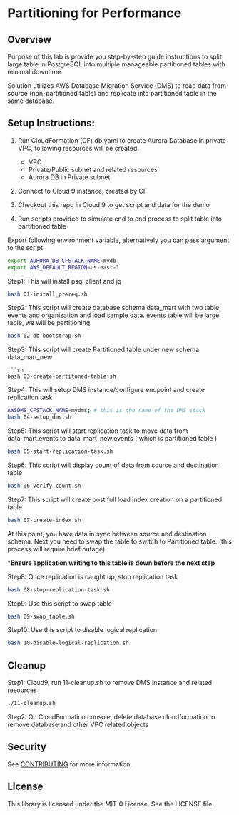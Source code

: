 # Partitioning for Performance


## Overview
Purpose of this lab is provide you step-by-step guide instructions to split large table in PostgreSQL into multiple manageable partitioned tables with minimal downtime.

Solution utilizes AWS Database Migration Service (DMS) to read data from source (non-partitioned table) and replicate into partitioned table in the same database.


## Setup Instructions:

 1. Run CloudFormation (CF) db.yaml to create Aurora Database in private VPC,
    following resources will be created.
	
	- VPC 
	- Private/Public subnet and related resources 
	- Aurora DB in Private subnet
2. Connect to Cloud 9 instance, created by CF
3. Checkout this repo in Cloud 9 to get script and data for the demo
4. Run scripts provided to simulate end to end process to split table into partitioned table

	
Export following environment variable, alternatively you can pass argument to the script

```sh
export AURORA_DB_CFSTACK_NAME=mydb
export AWS_DEFAULT_REGION=us-east-1
```


Step1:    This will install psql client and jq
```sh
bash 01-install_prereq.sh 
```
Step2:   This script will create database schema data_mart with two table, events and organization and load sample data. events table will be large table, we will be partitioning.
```sh
bash 02-db-bootstrap.sh 
```
Step3:  This script will create Partitioned table under new schema data_mart_new
```
```sh
bash 03-create-partitoned-table.sh
``` 

Step4: This will setup DMS instance/configure endpoint and create replication task
```sh
AWSDMS_CFSTACK_NAME=mydms; # this is the name of the DMS stack
bash 04-setup_dms.sh
```
Step5: This script will start replication task to move data from data_mart.events to data_mart_new.events ( which is partitioned table )
```sh
bash 05-start-replication-task.sh
```
Step6: This script will display count of data from source and destination table
```sh
bash 06-verify-count.sh 
```
Step7: This script will create post full load index creation on a partitioned table
```sh
bash 07-create-index.sh
```
At this point, you have data in sync between source and destination schema. Next you need to swap the table to switch to Partitioned table. (this process will require brief outage)

***Ensure application writing to this table is down before the next step**

Step8: Once replication is caught up, stop replication task
```sh
bash 08-stop-replication-task.sh
```
Step9: Use this script to swap table
```sh
bash 09-swap_table.sh 
```
Step10:  Use this script to disable logical replication
```sh
bash 10-disable-logical-replication.sh
```
## Cleanup
Step1:  Cloud9, run 11-cleanup.sh to remove DMS instance and related resources
```sh
./11-cleanup.sh
```
Step2:  On CloudFormation console, delete database cloudformation to remove database and other VPC related objects

## Security

See [CONTRIBUTING](CONTRIBUTING.md#security-issue-notifications) for more information.

## License

This library is licensed under the MIT-0 License. See the LICENSE file.

